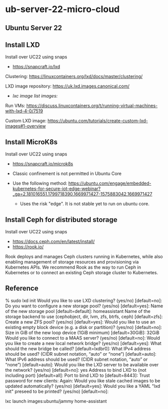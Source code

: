 # ub-server-22-micro-cloud

## Ubuntu Server 22


## Install LXD

Install over UC22 using snaps
- https://snapcraft.io/lxd

Clustering: https://linuxcontainers.org/lxd/docs/master/clustering/

LXD image repository: https://uk.lxd.images.canonical.com/
- *lxc image list images:*

Run VMs: https://discuss.linuxcontainers.org/t/running-virtual-machines-with-lxd-4-0/7519

Custom LXD image: https://ubuntu.com/tutorials/create-custom-lxd-images#1-overview

## Install MicroK8s

Install over UC22 using snaps
- https://snapcraft.io/microk8s

- Classic confinement is not permitted in Ubuntu Core
- Use the following method: https://ubuntu.com/engage/embedded-kubernetes-for-secure-iot-edge-webinar?_ga=2.181016551.1799718390.1669971427-1575883042.1669971427
  - Uses the risk "edge". It is not stable yet to run on ubuntu core.

## Install Ceph for distributed storage

Install over UC22 using snaps
- https://docs.ceph.com/en/latest/install/
- https://rook.io/

Rook deploys and manages Ceph clusters running in Kubernetes, while also enabling management of storage resources and provisioning via Kubernetes APIs. We recommend Rook as the way to run Ceph in Kubernetes or to connect an existing Ceph storage cluster to Kubernetes.

## Reference


% sudo lxd init
Would you like to use LXD clustering? (yes/no) [default=no]: 
Do you want to configure a new storage pool? (yes/no) [default=yes]: 
Name of the new storage pool [default=default]: homeassistant
Name of the storage backend to use (cephobject, dir, lvm, zfs, btrfs, ceph) [default=zfs]: 
Create a new ZFS pool? (yes/no) [default=yes]: 
Would you like to use an existing empty block device (e.g. a disk or partition)? (yes/no) [default=no]: 
Size in GiB of the new loop device (1GiB minimum) [default=30GiB]: 32GiB
Would you like to connect to a MAAS server? (yes/no) [default=no]: 
Would you like to create a new local network bridge? (yes/no) [default=yes]: 
What should the new bridge be called? [default=lxdbr0]: 
What IPv4 address should be used? (CIDR subnet notation, “auto” or “none”) [default=auto]: 
What IPv6 address should be used? (CIDR subnet notation, “auto” or “none”) [default=auto]: 
Would you like the LXD server to be available over the network? (yes/no) [default=no]: yes
Address to bind LXD to (not including port) [default=all]: 
Port to bind LXD to [default=8443]: 
Trust password for new clients: 
Again: 
Would you like stale cached images to be updated automatically? (yes/no) [default=yes]: 
Would you like a YAML "lxd init" preseed to be printed? (yes/no) [default=no]: 



lxc launch images:ubuntu/jammy home-assistant


